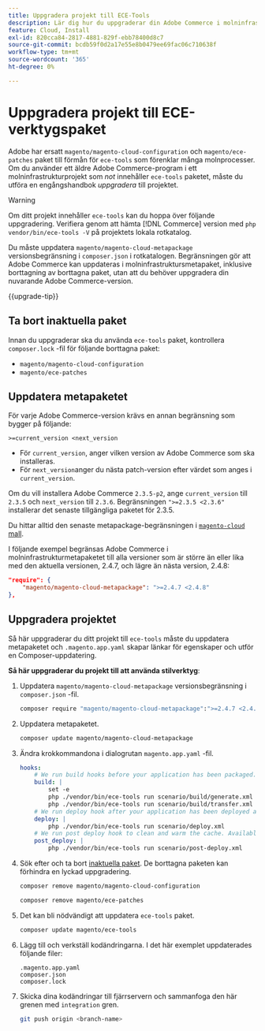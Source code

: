 ```yaml
---
title: Uppgradera projekt till ECE-Tools
description: Lär dig hur du uppgraderar din Adobe Commerce i molninfrastrukturprojekt så att du kan använda ECE-verktygspaketet och dra nytta av de senaste fixarna och funktionerna.
feature: Cloud, Install
exl-id: 820cca84-2817-4881-829f-ebb78400d8c7
source-git-commit: bcdb59f0d2a17e55e8b0479ee69fac06c710638f
workflow-type: tm+mt
source-wordcount: '365'
ht-degree: 0%

---
```


# Uppgradera projekt till ECE-verktygspaket

Adobe har ersatt `magento/magento-cloud-configuration` och `magento/ece-patches` paket till förmån för `ece-tools` som förenklar många molnprocesser. Om du använder ett äldre Adobe Commerce-program i ett molninfrastrukturprojekt som _not_ innehåller `ece-tools` paketet, måste du utföra en engångshandbok _uppgradera_ till projektet.

>[!WARNING]
>
>Om ditt projekt innehåller `ece-tools` kan du hoppa över följande uppgradering. Verifiera genom att hämta [!DNL Commerce] version med `php vendor/bin/ece-tools -V` på projektets lokala rotkatalog.

Du måste uppdatera `magento/magento-cloud-metapackage` versionsbegränsning i `composer.json` i rotkatalogen. Begränsningen gör att Adobe Commerce kan uppdateras i molninfrastruktursmetapaket, inklusive borttagning av borttagna paket, utan att du behöver uppgradera din nuvarande Adobe Commerce-version.

{{upgrade-tip}}

## Ta bort inaktuella paket

Innan du uppgraderar ska du använda `ece-tools` paket, kontrollera `composer.lock` -fil för följande borttagna paket:

- `magento/magento-cloud-configuration`
- `magento/ece-patches`

## Uppdatera metapaketet

För varje Adobe Commerce-version krävs en annan begränsning som bygger på följande:

```terminal
>=current_version <next_version
```

- För `current_version`, anger vilken version av Adobe Commerce som ska installeras.
- För `next_version`anger du nästa patch-version efter värdet som anges i `current_version`.

Om du vill installera Adobe Commerce `2.3.5-p2`, ange `current_version` till `2.3.5` och `next_version` till `2.3.6`. Begränsningen `">=2.3.5 <2.3.6"` installerar det senaste tillgängliga paketet för 2.3.5.

Du hittar alltid den senaste metapackage-begränsningen i [`magento-cloud` mall](https://github.com/magento/magento-cloud/blob/master/composer.json).

I följande exempel begränsas Adobe Commerce i molninfrastrukturmetapaketet till alla versioner som är större än eller lika med den aktuella versionen, 2.4.7, och lägre än nästa version, 2.4.8:

```json
"require": {
    "magento/magento-cloud-metapackage": ">=2.4.7 <2.4.8"
},
```

## Uppgradera projektet

Så här uppgraderar du ditt projekt till `ece-tools` måste du uppdatera metapaketet och `.magento.app.yaml` skapar länkar för egenskaper och utför en Composer-uppdatering.

**Så här uppgraderar du projekt till att använda stilverktyg**:

1. Uppdatera `magento/magento-cloud-metapackage` versionsbegränsning i `composer.json` -fil.

   ```bash
   composer require "magento/magento-cloud-metapackage":">=2.4.7 <2.4.8" --no-update
   ```

1. Uppdatera metapaketet.

   ```bash
   composer update magento/magento-cloud-metapackage
   ```

1. Ändra krokkommandona i dialogrutan `magento.app.yaml` -fil.

   ```yaml
   hooks:
       # We run build hooks before your application has been packaged.
       build: |
           set -e
           php ./vendor/bin/ece-tools run scenario/build/generate.xml
           php ./vendor/bin/ece-tools run scenario/build/transfer.xml
       # We run deploy hook after your application has been deployed and started.
       deploy: |
           php ./vendor/bin/ece-tools run scenario/deploy.xml
       # We run post deploy hook to clean and warm the cache. Available with ECE-Tools 2002.0.10.
       post_deploy: |
           php ./vendor/bin/ece-tools run scenario/post-deploy.xml
   ```

1. Sök efter och ta bort [inaktuella paket](#remove-deprecated-packages). De borttagna paketen kan förhindra en lyckad uppgradering.

   ```bash
   composer remove magento/magento-cloud-configuration
   ```

   ```bash
   composer remove magento/ece-patches
   ```

1. Det kan bli nödvändigt att uppdatera `ece-tools` paket.

   ```bash
   composer update magento/ece-tools
   ```

1. Lägg till och verkställ kodändringarna. I det här exemplet uppdaterades följande filer:

   ```terminal
   .magento.app.yaml
   composer.json
   composer.lock
   ```

1. Skicka dina kodändringar till fjärrservern och sammanfoga den här grenen med `integration` gren.

   ```bash
   git push origin <branch-name>
   ```
